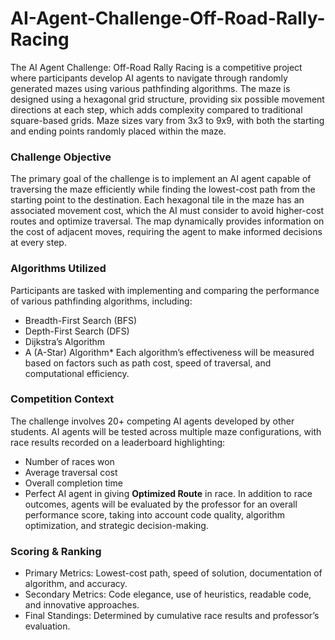 # AI-Agent-Challenge-Off-Road-Rally-Racing

The AI Agent Challenge: Off-Road Rally Racing is a competitive project where participants develop AI agents to navigate through randomly generated mazes using various pathfinding algorithms. The maze is designed using a hexagonal grid structure, providing six possible movement directions at each step, which adds complexity compared to traditional square-based grids. Maze sizes vary from 3x3 to 9x9, with both the starting and ending points randomly placed within the maze.

### Challenge Objective

The primary goal of the challenge is to implement an AI agent capable of traversing the maze efficiently while finding the lowest-cost path from the starting point to the destination. Each hexagonal tile in the maze has an associated movement cost, which the AI must consider to avoid higher-cost routes and optimize traversal. The map dynamically provides information on the cost of adjacent moves, requiring the agent to make informed decisions at every step.

### Algorithms Utilized

Participants are tasked with implementing and comparing the performance of various pathfinding algorithms, including:
- Breadth-First Search (BFS)
- Depth-First Search (DFS)
- Dijkstra’s Algorithm
- A (A-Star) Algorithm*
Each algorithm’s effectiveness will be measured based on factors such as path cost, speed of traversal, and computational efficiency.

### Competition Context

The challenge involves 20+ competing AI agents developed by other students. AI agents will be tested across multiple maze configurations, with race results recorded on a leaderboard highlighting:
- Number of races won
- Average traversal cost
- Overall completion time
- Perfect AI agent in giving **Optimized Route** in race.
In addition to race outcomes, agents will be evaluated by the professor for an overall performance score, taking into account code quality, algorithm optimization, and strategic decision-making.

### Scoring & Ranking

- Primary Metrics: Lowest-cost path, speed of solution, documentation of algorithm, and accuracy.
- Secondary Metrics: Code elegance, use of heuristics, readable code, and innovative approaches.
- Final Standings: Determined by cumulative race results and professor’s evaluation.
